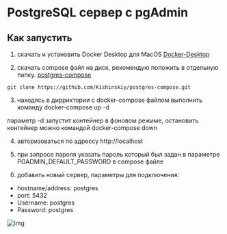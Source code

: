 # PostgreSQL сервер  с pgAdmin

## Как запустить

1. скачать и установить Docker Desktop для MacOS [Docker-Desktop](https://www.docker.com/products/docker-desktop/)

2. скачать compose файл на диск, рекомендую положить в отдельную папку. 
[postgres-compose](https://github.com/Kishinskiy/postgres-compose)


  ```git clone https://github.com/Kishinskiy/postgres-compose.git ```

3. находясь в дирриктории с docker-compose файлом выполнить команду docker-compose up -d

параметр -d запустит контейнер в фоновом режиме, остановить контейнер можно командой docker-compose down

4. авторизоваться по адрессу http://localhost

5. при запросе пароля указать пароль который был задан в параметре PGADMIN_DEFAULT_PASSWORD  в compose файле

6. добавить новый сервер, параметры для подключения:

 * hostname/address: postgres
 * port: 5432
 * Username: postgres
 * Password: postgres


![img](image.png)
